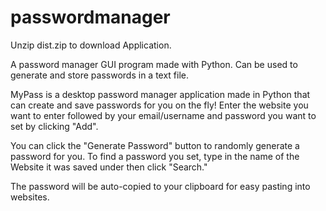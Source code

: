 # passwordmanager

Unzip dist.zip to download Application.

A password manager GUI program made with Python. Can be used to generate and store passwords in a text file. 



MyPass is a desktop password manager application made in Python that can create and save passwords for you on the fly! Enter the website you want to enter followed by your email/username and password you want to set by clicking "Add".

You can click the "Generate Password" button to randomly generate a password for you. To find a password you set, type in the name of the Website it was saved under then click "Search."

The password will be auto-copied to your clipboard for easy pasting into websites.
